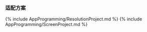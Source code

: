 ### 适配方案

{% include AppProgramming/ResolutionProject.md %}
{% include AppProgramming/ScreenProject.md %}

